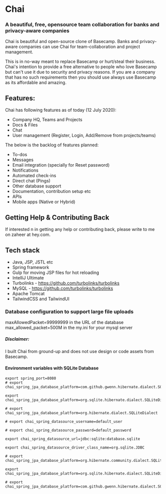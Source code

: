 # Chai
### A beautiful, free, opensource team collaboration for banks and privacy-aware companies
Chai is beautiful and open-source clone of Basecamp. Banks and privacy-aware companies can use Chai for team-collaboration and project management.

This is in no-way meant to replace Basecamp or hurt/steal their business.
Chai's intention to provide a free alternative to people who love Basecamp but can't use it due to security and privacy reasons.
If you are a company that has no such requirements then you should use always use Basecamp as its affordable and amazing.

## Features:
Chai has following features as of today (12 July 2020):
- Company HQ, Teams and Projects
- Docs & Files
- Chat
- User management (Register, Login, Add/Remove from projects/teams)

The below is the backlog of features planned:
- To-dos
- Messages
- Email integration (specially for Reset password)
- Notifications
- Automated check-ins
- Direct chat (Pings)
- Other database support
- Documentation, contribution setup etc
- APIs
- Mobile apps (Native or Hybrid)

## Getting Help & Contributing Back
If interested n in getting any help or contributing back, please write to me on zaheer at hey.com.


## Tech stack
* Java, JSP, JSTL etc
* Spring framework
* Gulp for moving JSP files for hot reloading
* IntelliJ Ultimate
* Turbolinks - https://github.com/turbolinks/turbolinks
* MySQL - https://github.com/turbolinks/turbolinks
* Apache Tomcat
* TailwindCSS and TailwindUI


### Database configuration to support large file uploads
maxAllowedPacket=99999999 in the URL of the database
max_allowed_packet=500M in the my.ini for your mysql server


##### Disclaimer:
I built Chai from ground-up and does not use design or code assets from Basecamp.


#### Environment variables with SQLite Database

```
export spring_port=8080
# export chai_spring_jpa_database_platform=com.github.gwenn.hibernate.dialect.SQLiteDialect

export chai_spring_jpa_database_platform=org.sqlite.hibernate.dialect.SQLiteDialect

# export chai_spring_jpa_database_platform=org.hibernate.dialect.SQLiteDialect

# export chai_spring_datasource_username=default_user

# export chai_spring_datasource_password=default_password

export chai_spring_datasource_url=jdbc:sqlite:database.sqlite

export chai_spring_datasource_driver_class_name=org.sqlite.JDBC

# export chai_spring_jpa_database_platform=org.hibernate.community.dialect.SQLiteDialect

export chai_spring_jpa_database_platform=org.sqlite.hibernate.dialect.SQLiteDialect

# export chai_spring_jpa_database_platform=com.github.gwenn.hibernate.dialect.SQLiteDialect



```